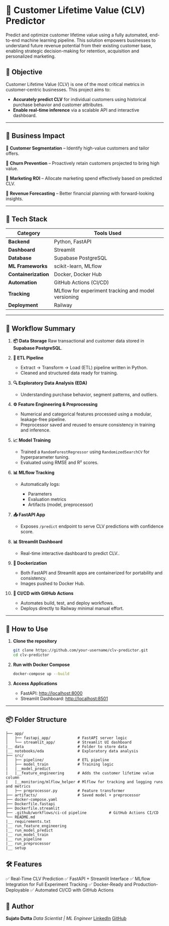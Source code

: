 # 🧠 Customer Lifetime Value (CLV) Predictor

Predict and optimize customer lifetime value using a fully automated, end-to-end machine learning pipeline. This solution empowers businesses to understand future revenue potential from their existing customer base, enabling strategic decision-making for retention, acquisition and personalized marketing.


## 📌 Objective

Customer Lifetime Value (CLV) is one of the most critical metrics in customer-centric businesses. This project aims to:

* **Accurately predict CLV** for individual customers using historical purchase behavior and customer attributes.
* **Enable real-time inference** via a scalable API and interactive dashboard.
---

## 💼 Business Impact

🔹 **Customer Segmentation** – Identify high-value customers and tailor offers.

🔹 **Churn Prevention** – Proactively retain customers projected to bring high value.

🔹 **Marketing ROI** – Allocate marketing spend effectively based on predicted CLV.

🔹 **Revenue Forecasting** – Better financial planning with forward-looking insights.

---

## 🚀 Tech Stack

| Category             | Tools Used                                          |
| -------------------- | --------------------------------------------------- |
| **Backend**          | Python, FastAPI                                     |
| **Dashboard**        | Streamlit                                           |
| **Database**         | Supabase PostgreSQL                                 |
| **ML Frameworks**    | scikit-learn, MLflow                                |
| **Containerization** | Docker, Docker Hub                                  |
| **Automation**       | GitHub Actions (CI/CD)                              |
| **Tracking**         | MLflow for experiment tracking and model versioning |
| **Deployment**       | Railway                                             |

---

## 🔄 Workflow Summary

1. **📦 Data Storage**
   Raw transactional and customer data stored in **Supabase PostgreSQL**.

2. **🔁 ETL Pipeline**

   * Extract → Transform → Load (ETL) pipeline written in Python.
   * Cleaned and structured data ready for training.

3. **🔍 Exploratory Data Analysis (EDA)**

   * Understanding purchase behavior, segment patterns, and outliers.

4. **⚙️ Feature Engineering & Preprocessing**

   * Numerical and categorical features processed using a modular, leakage-free pipeline.
   * Preprocessor saved and reused to ensure consistency in training and inference.

5. **📈 Model Training**

   * Trained a `RandomForestRegressor` using `RandomizedSearchCV` for hyperparameter tuning.
   * Evaluated using RMSE and R² scores.

6. **📊 MLflow Tracking**

   * Automatically logs:

     * Parameters
     * Evaluation metrics
     * Artifacts (model, preprocessor)

7. **📤 FastAPI App**

   * Exposes `/predict` endpoint to serve CLV predictions with confidence score.

8. **📊 Streamlit Dashboard**

   * Real-time interactive dashboard to predict CLV..

9. **🐳 Dockerization**

    * Both FastAPI and Streamlit apps are containerized for portability and consistency.
    * Images pushed to Docker Hub.

10. **🤖 CI/CD with GitHub Actions**

    * Automates build, test, and deploy workflows.
    * Deploys directly to Railway minimal manual effort.

---

## 🧪 How to Use

1. **Clone the repository**

   ```bash
   git clone https://github.com/your-username/clv-predictor.git
   cd clv-predictor
   ```

2. **Run with Docker Compose**

   ```bash
   docker-compose up --build
   ```

3. **Access Applications**

   * FastAPI: [http://localhost:8000](http://localhost:8000)
   * Streamlit Dashboard: [http://localhost:8501](http://localhost:8501)

---

## 📦 Folder Structure

```
├── app/
│   ├── fastapi_app/            # FastAPI server logic
│   └── streamlit_app/          # Streamlit UI dashboard
|__ data                        # Folder to store data
|__ notebooks/eda               # Exploratory data analysis
├── src/
│   ├── pipeline/               # ETL pipeline
│   ├── model_train             # Training logic
|   |__model_predict
|   |__feature_engineering      # Adds the customer lifetime value column
|   |__monitoring/mlflow_helper # Mlflow for tracking and logging runs and metrics
│   ├── preprocessor.py         # Feature transformer
├── artifacts/                  # Saved model + preprocessor
├── docker-compose.yaml
├── Dockerfile.fastapi
├── Dockerfile.streamlit
├── .github/workflows/ci-cd pipeline          # GitHub Actions CI/CD
└── README.md
|__ requirements.txt
|__ run_feature_engineering
|__ run_model_predict
|__ run_model_train
|__ run_pipeline
|__ run_preprocessor
|__ setup
```

## 🛠 Features

✅ Real-Time CLV Prediction
✅ FastAPI + Streamlit Interface
✅ MLflow Integration for Full Experiment Tracking
✅ Docker-Ready and Production-Deployable
✅ Automated CI/CD with GitHub Actions


## 🧠 Author

**Sujato Dutta**
*Data Scientist | ML Engineer*
[LinkedIn](https://www.linkedin.com/in/sujato-dutta/)
[GitHub](https://github.com/Sujato-Dutta)
